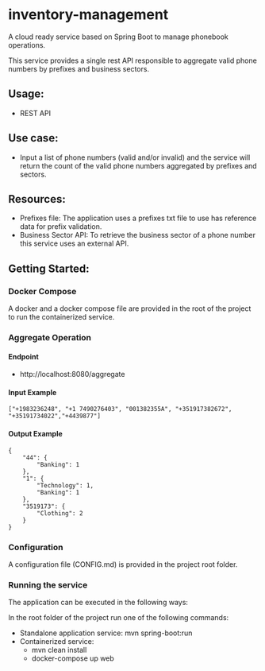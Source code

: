 # inventory-management

A cloud ready service based on Spring Boot to manage phonebook operations.

This service provides a single rest API responsible to aggregate valid phone numbers by prefixes and business sectors.

## Usage:

- REST API

## Use case:

- Input a list of phone numbers (valid and/or invalid) and the service will return the count of the valid phone numbers
  aggregated by prefixes and sectors.

## Resources:

- Prefixes file: The application uses a prefixes txt file to use has reference data for prefix validation.
- Business Sector API: To retrieve the business sector of a phone number this service uses an external API.

## Getting Started:

### Docker Compose

A docker and a docker compose file are provided in the root of the project to run the containerized service.

### Aggregate Operation

#### Endpoint

- http://localhost:8080/aggregate

#### Input Example

```
["+1983236248", "+1 7490276403", "001382355A", "+351917382672", "+35191734022","+4439877"]
```

#### Output Example

```
{
    "44": {
        "Banking": 1
    },
    "1": {
        "Technology": 1,
        "Banking": 1
    },
    "3519173": {
        "Clothing": 2
    }
}
```

### Configuration

A configuration file (CONFIG.md) is provided in the project root folder.

### Running the service

The application can be executed in the following ways:

In the root folder of the project run one of the following commands:

- Standalone application service: mvn spring-boot:run
- Containerized service: 
  - mvn clean install 
  - docker-compose up web